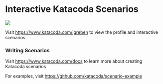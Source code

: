 # Interactive Katacoda Scenarios

[![](http://shields.katacoda.com/katacoda/jgreben/count.svg)](https://www.katacoda.com/jgreben "Get your profile on Katacoda.com")

Visit https://www.katacoda.com/jgreben to view the profile and interactive scenarios

### Writing Scenarios
Visit https://www.katacoda.com/docs to learn more about creating Katacoda scenarios

For examples, visit https://github.com/katacoda/scenario-example
